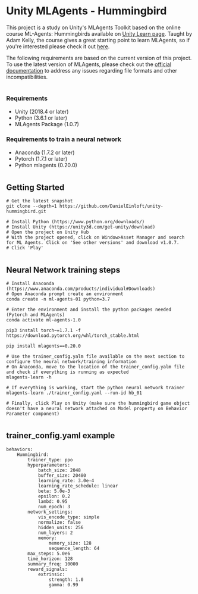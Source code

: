 # Unity MLAgents - Hummingbird

This project is a study on Unity's MLAgents Toolkit based on the online course ML-Agents: Hummingbirds available on [Unity Learn page](https://learn.unity.com/). Taught by Adam Kelly, the course gives a great starting point to learn MLAgents, so if you're interested please check it out [here](https://learn.unity.com/course/ml-agents-hummingbirds).

The following requirements are based on the current version of this project. To use the latest version of MLAgents, please check out the [official documentation](https://github.com/Unity-Technologies/ml-agents) to address any issues regarding file formats and other incompatibilities.
#
### Requirements
* Unity (2018.4 or later)
* Python (3.6.1 or later)
* MLAgents Package (1.0.7)

### Requirements to train a neural network
* Anaconda (1.7.2 or later)
* Pytorch (1.7.1 or later)
* Python mlagents (0.20.0)
#
## Getting Started

    # Get the latest snapshot
    git clone --depth=1 https://github.com/DanielEinloft/unity-hummingbird.git

    # Install Python (https://www.python.org/downloads/)
    # Install Unity (https://unity3d.com/get-unity/download)
    # Open the project on Unity Hub
    # With the project opened, click on Window>Asset Manager and search for ML Agents. Click on 'See other versions' and download v1.0.7.
    # Click 'Play'
#
## Neural Network training steps

    # Install Anaconda (https://www.anaconda.com/products/individual#Downloads)
    # Open Anaconda prompt create an environment
    conda create -n ml-agents-01 python=3.7

    # Enter the environment and install the python packages needed (Pytorch and MLAgents)
    conda activate ml-agents-1.0

    pip3 install torch~=1.7.1 -f https://download.pytorch.org/whl/torch_stable.html

    pip install mlagents==0.20.0

    # Use the trainer_config.yalm file available on the next section to configure the neural network/training information
    # On Anaconda, move to the location of the trainer_config.yalm file and check if everything is running as expected
    mlagents-learn -h

    # If everything is working, start the python neural network trainer
    mlagents-learn ./trainer_config.yaml --run-id hb_01

    # Finally, click Play on Unity (make sure the hummingbird game object doesn't have a neural network attached on Model property on Behavior Parameter component)

#
## trainer_config.yaml example


    behaviors:
        Hummingbird:
            trainer_type: ppo
            hyperparameters:
                batch_size: 2048
                buffer_size: 20480
                learning_rate: 3.0e-4
                learning_rate_schedule: linear
                beta: 5.0e-3
                epsilon: 0.2
                lambd: 0.95
                num_epoch: 3
            network_settings:
                vis_encode_type: simple
                normalize: false
                hidden_units: 256
                num_layers: 2
                memory:
                    memory_size: 128
                    sequence_length: 64
            max_steps: 5.0e6
            time_horizon: 128
            summary_freq: 10000
            reward_signals:
                extrinsic:
                    strength: 1.0
                    gamma: 0.99